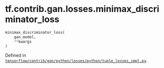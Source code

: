 <div itemscope itemtype="http://developers.google.com/ReferenceObject">
<meta itemprop="name" content="tf.contrib.gan.losses.minimax_discriminator_loss" />
</div>

# tf.contrib.gan.losses.minimax_discriminator_loss

``` python
minimax_discriminator_loss(
    gan_model,
    **kwargs
)
```



Defined in [`tensorflow/contrib/gan/python/losses/python/tuple_losses_impl.py`](https://www.tensorflow.org/code/tensorflow/contrib/gan/python/losses/python/tuple_losses_impl.py).

